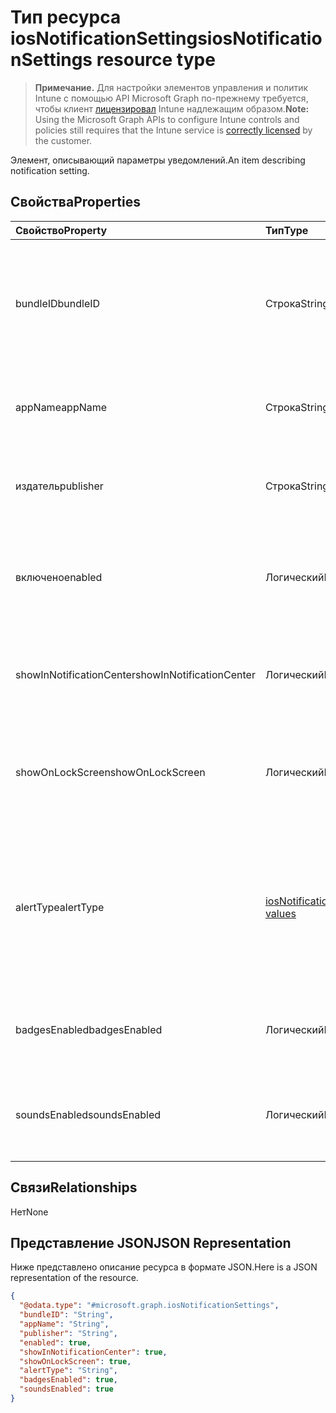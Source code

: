 # <a name="iosnotificationsettings-resource-type"></a><span data-ttu-id="700c5-101">Тип ресурса iosNotificationSettings</span><span class="sxs-lookup"><span data-stu-id="700c5-101">iosNotificationSettings resource type</span></span>

> <span data-ttu-id="700c5-102">**Примечание.** Для настройки элементов управления и политик Intune с помощью API Microsoft Graph по-прежнему требуется, чтобы клиент [лицензировал](https://go.microsoft.com/fwlink/?linkid=839381) Intune надлежащим образом.</span><span class="sxs-lookup"><span data-stu-id="700c5-102">**Note:** Using the Microsoft Graph APIs to configure Intune controls and policies still requires that the Intune service is [correctly licensed](https://go.microsoft.com/fwlink/?linkid=839381) by the customer.</span></span>

<span data-ttu-id="700c5-103">Элемент, описывающий параметры уведомлений.</span><span class="sxs-lookup"><span data-stu-id="700c5-103">An item describing notification setting.</span></span>
## <a name="properties"></a><span data-ttu-id="700c5-104">Свойства</span><span class="sxs-lookup"><span data-stu-id="700c5-104">Properties</span></span>
|<span data-ttu-id="700c5-105">Свойство</span><span class="sxs-lookup"><span data-stu-id="700c5-105">Property</span></span>|<span data-ttu-id="700c5-106">Тип</span><span class="sxs-lookup"><span data-stu-id="700c5-106">Type</span></span>|<span data-ttu-id="700c5-107">Описание</span><span class="sxs-lookup"><span data-stu-id="700c5-107">Description</span></span>|
|:---|:---|:---|
|<span data-ttu-id="700c5-108">bundleID</span><span class="sxs-lookup"><span data-stu-id="700c5-108">bundleID</span></span>|<span data-ttu-id="700c5-109">Строка</span><span class="sxs-lookup"><span data-stu-id="700c5-109">String</span></span>|<span data-ttu-id="700c5-110">Идентификатор пакета для приложения, к которому необходимо применить эти параметры уведомлений.</span><span class="sxs-lookup"><span data-stu-id="700c5-110">Bundle id of app to which to apply these notification settings.</span></span>|
|<span data-ttu-id="700c5-111">appName</span><span class="sxs-lookup"><span data-stu-id="700c5-111">appName</span></span>|<span data-ttu-id="700c5-112">Строка</span><span class="sxs-lookup"><span data-stu-id="700c5-112">String</span></span>|<span data-ttu-id="700c5-113">Имя приложения, которое нужно связать со свойством bundleID.</span><span class="sxs-lookup"><span data-stu-id="700c5-113">Application name to be associated with the bundleID.</span></span>|
|<span data-ttu-id="700c5-114">издатель</span><span class="sxs-lookup"><span data-stu-id="700c5-114">publisher</span></span>|<span data-ttu-id="700c5-115">Строка</span><span class="sxs-lookup"><span data-stu-id="700c5-115">String</span></span>|<span data-ttu-id="700c5-116">Издатель, которого нужно связать со свойством bundleID.</span><span class="sxs-lookup"><span data-stu-id="700c5-116">Publisher to be associated with the bundleID.</span></span>|
|<span data-ttu-id="700c5-117">включено</span><span class="sxs-lookup"><span data-stu-id="700c5-117">enabled</span></span>|<span data-ttu-id="700c5-118">Логический</span><span class="sxs-lookup"><span data-stu-id="700c5-118">Boolean</span></span>|<span data-ttu-id="700c5-119">Указывает, разрешены ли уведомления для этого приложения.</span><span class="sxs-lookup"><span data-stu-id="700c5-119">Indicates whether notifications are allowed for this app.</span></span>|
|<span data-ttu-id="700c5-120">showInNotificationCenter</span><span class="sxs-lookup"><span data-stu-id="700c5-120">showInNotificationCenter</span></span>|<span data-ttu-id="700c5-121">Логический</span><span class="sxs-lookup"><span data-stu-id="700c5-121">Boolean</span></span>|<span data-ttu-id="700c5-122">Указывает, можно ли отображать уведомления в центре уведомлений.</span><span class="sxs-lookup"><span data-stu-id="700c5-122">Indicates whether notifications can be shown in notification center.</span></span>|
|<span data-ttu-id="700c5-123">showOnLockScreen</span><span class="sxs-lookup"><span data-stu-id="700c5-123">showOnLockScreen</span></span>|<span data-ttu-id="700c5-124">Логический</span><span class="sxs-lookup"><span data-stu-id="700c5-124">Boolean</span></span>|<span data-ttu-id="700c5-125">Указывает, можно ли отображать уведомления на экране блокировки.</span><span class="sxs-lookup"><span data-stu-id="700c5-125">Indicates whether notifications can be shown on the lock screen.</span></span>|
|<span data-ttu-id="700c5-126">alertType</span><span class="sxs-lookup"><span data-stu-id="700c5-126">alertType</span></span>|[<span data-ttu-id="700c5-127">iosNotificationAlertType</span><span class="sxs-lookup"><span data-stu-id="700c5-127">iosNotificationAlertType values</span></span>](../resources/intune_deviceconfig_iosnotificationalerttype.md)|<span data-ttu-id="700c5-p101">Указывает тип оповещения для уведомления для этого приложения. Возможные значения: `deviceDefault`, `banner`, `modal`, `none`.</span><span class="sxs-lookup"><span data-stu-id="700c5-p101">Indicates the type of alert for notifications for this app. The possible values are: `deviceDefault`, `banner`, `modal`, `none`.</span></span>|
|<span data-ttu-id="700c5-130">badgesEnabled</span><span class="sxs-lookup"><span data-stu-id="700c5-130">badgesEnabled</span></span>|<span data-ttu-id="700c5-131">Логический</span><span class="sxs-lookup"><span data-stu-id="700c5-131">Boolean</span></span>|<span data-ttu-id="700c5-132">Указывает, разрешены ли эмблемы для этого приложения.</span><span class="sxs-lookup"><span data-stu-id="700c5-132">Indicates whether badges are allowed for this app.</span></span>|
|<span data-ttu-id="700c5-133">soundsEnabled</span><span class="sxs-lookup"><span data-stu-id="700c5-133">soundsEnabled</span></span>|<span data-ttu-id="700c5-134">Логический</span><span class="sxs-lookup"><span data-stu-id="700c5-134">Boolean</span></span>|<span data-ttu-id="700c5-135">Указывает, разрешены ли звуковые сигналы для этого приложения.</span><span class="sxs-lookup"><span data-stu-id="700c5-135">Indicates whether sounds are allowed for this app.</span></span>|

## <a name="relationships"></a><span data-ttu-id="700c5-136">Связи</span><span class="sxs-lookup"><span data-stu-id="700c5-136">Relationships</span></span>
<span data-ttu-id="700c5-137">Нет</span><span class="sxs-lookup"><span data-stu-id="700c5-137">None</span></span>
## <a name="json-representation"></a><span data-ttu-id="700c5-138">Представление JSON</span><span class="sxs-lookup"><span data-stu-id="700c5-138">JSON Representation</span></span>
<span data-ttu-id="700c5-139">Ниже представлено описание ресурса в формате JSON.</span><span class="sxs-lookup"><span data-stu-id="700c5-139">Here is a JSON representation of the resource.</span></span>
<!--{
  "blockType": "resource",
  "@odata.type": "microsoft.graph.iosNotificationSettings"
}-->
``` json
{
  "@odata.type": "#microsoft.graph.iosNotificationSettings",
  "bundleID": "String",
  "appName": "String",
  "publisher": "String",
  "enabled": true,
  "showInNotificationCenter": true,
  "showOnLockScreen": true,
  "alertType": "String",
  "badgesEnabled": true,
  "soundsEnabled": true
}
```









